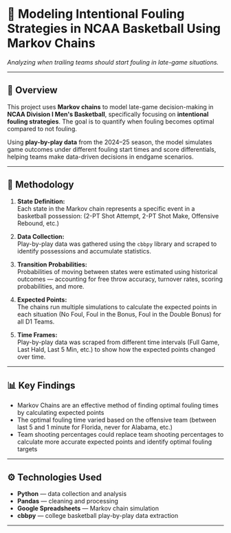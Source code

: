 # 🏀 Modeling Intentional Fouling Strategies in NCAA Basketball Using Markov Chains

_Analyzing when trailing teams should start fouling in late-game situations._

---

## 📖 Overview
This project uses **Markov chains** to model late-game decision-making in **NCAA Division I Men's Basketball**, specifically focusing on **intentional fouling strategies**. The goal is to quantify when fouling becomes optimal compared to not fouling.

Using **play-by-play data** from the 2024–25 season, the model simulates game outcomes under different fouling start times and score differentials, helping teams make data-driven decisions in endgame scenarios.

---

## 🧠 Methodology
1. **State Definition:**  
   Each state in the Markov chain represents a specific event in a basketball possession:  (2-PT Shot Attempt, 2-PT Shot Make, Offensive Rebound, etc.)

2. **Data Collection:**  
   Play-by-play data was gathered using the `cbbpy` library and scraped to identify possessions and accumulate statistics.

3. **Transition Probabilities:**  
   Probabilities of moving between states were estimated using historical outcomes — accounting for free throw accuracy, turnover rates, scoring probabilities, and more.

4. **Expected Points:**  
   The chains run multiple simulations to calculate the expected points in each situation (No Foul, Foul in the Bonus, Foul in the Double Bonus) for all D1 Teams.

5. **Time Frames:**  
   Play-by-play data was scraped from different time intervals (Full Game, Last Hald, Last 5 Min, etc.) to show how the expected points changed over time.
---

## 📊 Key Findings
- Markov Chains are an effective method of finding optimal fouling times by calculating expected points  
- The optimal fouling time varied based on the offensive team (between last 5 and 1 minute for Florida, never for Alabama, etc.)  
- Team shooting percentages could replace team shooting percentages to calculate more accurate expected points and identify optimal fouling targets

---

## ⚙️ Technologies Used
- **Python** — data collection and analysis  
- **Pandas** — cleaning and processing  
- **Google Spreadsheets** — Markov chain simulation  
- **cbbpy** — college basketball play-by-play data extraction  

---

